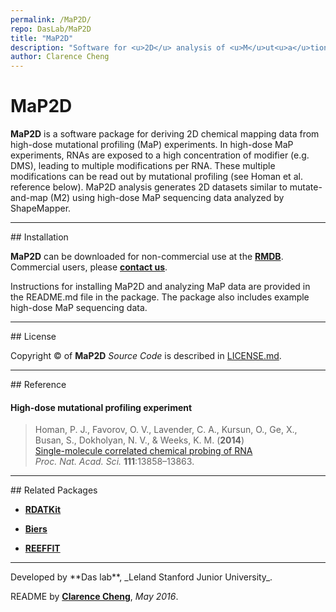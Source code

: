 ```yaml
---
permalink: /MaP2D/
repo: DasLab/MaP2D
title: "MaP2D"
description: "Software for <u>2D</u> analysis of <u>M</u>ut<u>a</u>tional <u>P</u>rofiling experiments"
author: Clarence Cheng
---
```


# MaP2D

**MaP2D** is a software package for deriving 2D chemical mapping data from high-dose mutational profiling (MaP) experiments.
In high-dose MaP experiments, RNAs are exposed to a high concentration of modifier (e.g. DMS), leading to multiple modifications per RNA.
These multiple modifications can be read out by mutational profiling (see Homan et al. reference below).
MaP2D analysis generates 2D datasets similar to mutate-and-map (M2) using high-dose MaP sequencing data analyzed by ShapeMapper.

<hr/>
## Installation

**MaP2D** can be downloaded for non-commercial use at the [**RMDB**](https://rmdb.stanford.edu/tools/). Commercial users, please [**contact us**](https://rmdb.stanford.edu/help/about/#contact).

Instructions for installing MaP2D and analyzing MaP data are provided in the README.md file in the package. The package also includes example high-dose MaP sequencing data.

<hr/>
## License

Copyright &copy; of **MaP2D** _Source Code_ is described in [LICENSE.md](https://github.com/DasLab/MaP2D/blob/master/LICENSE.md).

<hr/>
## Reference

#### High-dose mutational profiling experiment

>Homan, P. J., Favorov, O. V., Lavender, C. A., Kursun, O., Ge, X., Busan, S., Dokholyan, N. V., & Weeks, K. M. (**2014**)<br/>
>[Single-molecule correlated chemical probing of RNA](http://www.pnas.org/content/111/38/13858.full)<br/>
>*Proc. Nat. Acad. Sci.* **111**:13858–13863.

<hr/>
## Related Packages

* [**RDATKit**](/RDATKit/)

* [**Biers**](/Biers/)

* [**REEFFIT**](/REEFFIT/)

<hr/>
Developed by **Das lab**, _Leland Stanford Junior University_.

README by [**Clarence Cheng**](https://github.com/cyucheng), *May 2016*.

